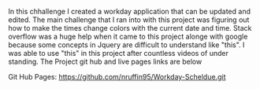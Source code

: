 In this chhallenge I created a workday application that can be updated and edited.
The main challenge that I ran into with this project was figuring out how to make 
the times change colors with the current date and time. Stack overflow was a huge 
help when it came to this project alonge with google because some concepts in Jquery 
are difficult to understand like "this". I was able to use "this" in this project after 
countless videos of under standing. The Project git hub and live pages links are below 

Git Hub Pages: https://github.com/nruffin95/Workday-Scheldue.git
